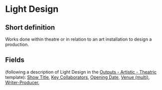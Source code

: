 # Light Design
## Short definition
Works done within theatre or in relation to an art installation to design a production.
## Fields
(following a description of Light Design in the [Outputs - Artistic - Theatric](../Templates/Outputs%20-%20Artistic%20-%20Theatric.md) template):
[Show Title](../Object-Fields/Light%20Design/Show%20Title.md),
[Key Collaborators](../Object-Fields/Light%20Design/Key%20Collaborators.md),
[Opening Date](../Object-Fields/Light%20Design/Opening%20Date.md),
[Venue (multi)](../Object-Fields/Light%20Design/Venue%20(multi).md),
[Writer-Producer](../Object-Fields/Light%20Design/Writer-Producer.md),
